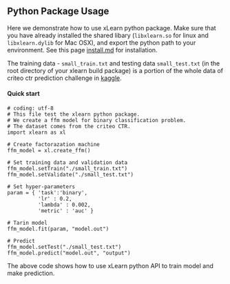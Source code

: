 ## Python Package Usage

Here we demonstrate how to use xLearn python package. Make sure that you have already installed the shared libary (`libxlearn.so` for linux and `libxlearn.dylib` for Mac OSX), and export the python path to your environment. See this page [install.md][1] for installation.

The training data - `small_train.txt` and testing data `small_test.txt` (in the root directory of your xlearn build package) is a portion of the whole data of criteo ctr prediction challenge in [kaggle][2].

#### Quick start

    # coding: utf-8
    # This file test the xlearn python package.
    # We create a ffm model for binary classification problem.
    # The dataset comes from the criteo CTR.
    import xlearn as xl
    
    # Create factorazation machine
    ffm_model = xl.create_ffm()
    
    # Set training data and validation data
    ffm_model.setTrain("./small_train.txt")
    ffm_model.setValidate("./small_test.txt")
    
    # Set hyper-parameters
    param = { 'task':'binary',
              'lr' : 0.2,
              'lambda' : 0.002,
              'metric' : 'auc' }
    
    # Tarin model
    ffm_model.fit(param, "model.out")
    
    # Predict
    ffm_model.setTest("./small_test.txt")
    ffm_model.predict("model.out", "output")

 The above code shows how to use xLearn python API to train model and make prediction.

  [1]: install.md
  [2]: https://www.kaggle.com/c/criteo-display-ad-challenge